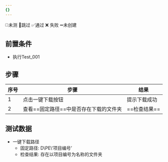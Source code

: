 ```yaml
---
{}
---
```

◻️未测    🚫跳过     ✅通过    ❌ 失败    ➖未创建

## 前置条件

- 执行Test_001

## 步骤

| 序号  | 步骤                    | 结果       |
| --- | --------------------- | -------- |
| 1   | 点击一键下载按钮              | 提示下载成功   |
| 2   | 查看==固定路径==中是否存在下载的文件夹 | ==检查结果== |

## 测试数据

- 一键下载路径
	- 固定路径: D\PE\‘项目编号’
	- 检查结果: 存在以项目编号为名称的文件夹
